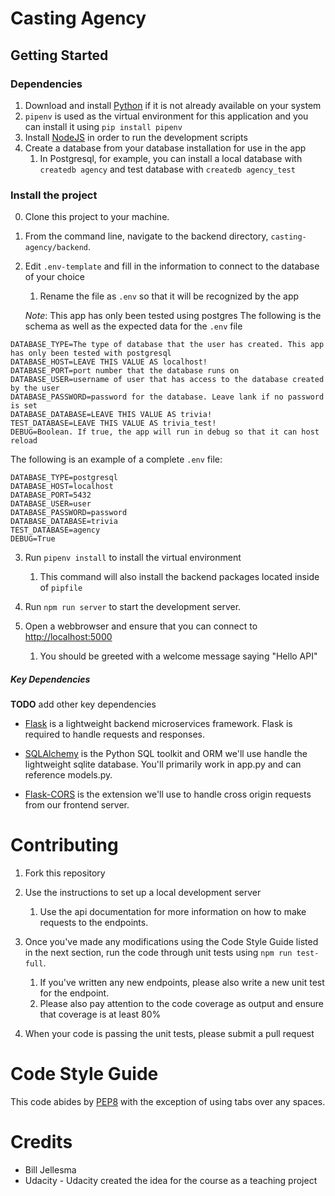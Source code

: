 # Casting Agency

## Getting Started

### Dependencies

1. Download and install [Python](https://www.python.org/downloads/) if it is not already available on your system
2. `pipenv` is used as the virtual environment for this application and you can install it using `pip install pipenv`
3. Install [NodeJS](https://nodejs.org/en/download/) in order to run the development scripts
2. Create a database from your database installation for use in the app
    1. In Postgresql, for example, you can install a local database with `createdb agency` and test database with `createdb agency_test`

### Install the project

0. Clone this project to your machine.

1. From the command line, navigate to the backend directory, `casting-agency/backend`.

2. Edit `.env-template` and fill in the information to connect to the database of your choice
    1. Rename the file as `.env` so that it will be recognized by the app
    
    *Note*: This app has only been tested using postgres
The following is the schema as well as the expected data for the `.env` file
```
DATABASE_TYPE=The type of database that the user has created. This app has only been tested with postgresql
DATABASE_HOST=LEAVE THIS VALUE AS localhost!
DATABASE_PORT=port number that the database runs on
DATABASE_USER=username of user that has access to the database created by the user
DATABASE_PASSWORD=password for the database. Leave lank if no password is set
DATABASE_DATABASE=LEAVE THIS VALUE AS trivia!
TEST_DATABASE=LEAVE THIS VALUE AS trivia_test!
DEBUG=Boolean. If true, the app will run in debug so that it can host reload
```
The following is an example of a complete `.env` file:
```
DATABASE_TYPE=postgresql
DATABASE_HOST=localhost
DATABASE_PORT=5432
DATABASE_USER=user
DATABASE_PASSWORD=password
DATABASE_DATABASE=trivia
TEST_DATABASE=agency
DEBUG=True
```

3. Run `pipenv install` to install the virtual environment
    1. This command will also install the backend packages located inside of `pipfile`

5. Run `npm run server` to start the development server.

6. Open a webbrowser and ensure that you can connect to [http://localhost:5000](http://localhost:5000)
    1. You should be greeted with a welcome message saying "Hello API"

##### Key Dependencies

**TODO** add other key dependencies 

- [Flask](http://flask.pocoo.org/)  is a lightweight backend microservices framework. Flask is required to handle requests and responses.

- [SQLAlchemy](https://www.sqlalchemy.org/) is the Python SQL toolkit and ORM we'll use handle the lightweight sqlite database. You'll primarily work in app.py and can reference models.py. 

- [Flask-CORS](https://flask-cors.readthedocs.io/en/latest/#) is the extension we'll use to handle cross origin requests from our frontend server. 

# Contributing

1. Fork this repository

2. Use the instructions to set up a local development server
    1. Use the api documentation for more information on how to make requests to the endpoints.

3. Once you've made any modifications using the Code Style Guide listed in the next section, run the code through unit tests using `npm run test-full`.
    1. If you've written any new endpoints, please also write a new unit test for the endpoint.
    2. Please also pay attention to the code coverage as output and ensure that coverage is at least 80%
4. When your code is passing the unit tests, please submit a pull request

# Code Style Guide

This code abides by [PEP8](https://www.python.org/dev/peps/pep-0008/) with the exception of using tabs over any spaces.

# Credits

* Bill Jellesma
* Udacity - Udacity created the idea for the course as a teaching project
